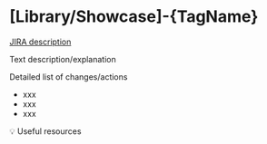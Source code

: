# [Library/Showcase]-{TagName}

[JIRA description](https://smartjira.atlassian.net/browse/XXXX)

Text description/explanation 

Detailed list of changes/actions
* xxx
* xxx
* xxx

💡 Useful resources
